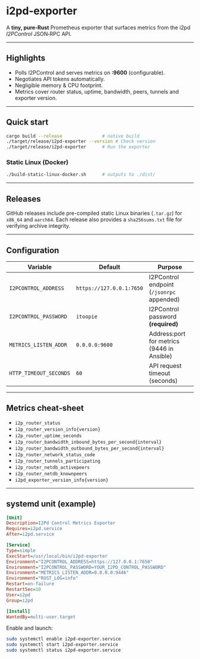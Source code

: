 # i2pd‑exporter

A **tiny, pure‑Rust** Prometheus exporter that surfaces metrics from the i2pd _I2PControl_ JSON‑RPC API.

---

## Highlights

- Polls I2PControl and serves metrics on **:9600** (configurable).
- Negotiates API tokens automatically.
- Negligible memory & CPU footprint.
- Metrics cover router status, uptime, bandwidth, peers, tunnels and exporter version.

---

## Quick start

```bash
cargo build --release               # native build
./target/release/i2pd-exporter --version # Check version
./target/release/i2pd-exporter      # Run the exporter
```

### Static Linux (Docker)

```bash
./build-static-linux-docker.sh      # outputs to ./dist/
```

---

## Releases

GitHub releases include pre-compiled static Linux binaries (`.tar.gz`) for `x86_64` and `aarch64`. Each release also provides a `sha256sums.txt` file for verifying archive integrity.

---

## Configuration

| Variable               | Default                  | Purpose                                    |
| ---------------------- | ------------------------ | ------------------------------------------ |
| `I2PCONTROL_ADDRESS`   | `https://127.0.0.1:7650` | I2PControl endpoint (`/jsonrpc` appended)  |
| `I2PCONTROL_PASSWORD`  | `itoopie`                | I2PControl password **(required)**         |
| `METRICS_LISTEN_ADDR`  | `0.0.0.0:9600`           | Address:port for metrics (9446 in Ansible) |
| `HTTP_TIMEOUT_SECONDS` | `60`                     | API request timeout (seconds)              |

---

## Metrics cheat‑sheet

- `i2p_router_status`
- `i2p_router_version_info{version}`
- `i2p_router_uptime_seconds`
- `i2p_router_bandwidth_inbound_bytes_per_second{interval}`
- `i2p_router_bandwidth_outbound_bytes_per_second{interval}`
- `i2p_router_network_status_code`
- `i2p_router_tunnels_participating`
- `i2p_router_netdb_activepeers`
- `i2p_router_netdb_knownpeers`
- `i2pd_exporter_version_info{version}`

---

## systemd unit (example)

```ini
[Unit]
Description=I2Pd Control Metrics Exporter
Requires=i2pd.service
After=i2pd.service

[Service]
Type=simple
ExecStart=/usr/local/bin/i2pd-exporter
Environment="I2PCONTROL_ADDRESS=https://127.0.0.1:7650"
Environment="I2PCONTROL_PASSWORD=YOUR_I2PD_CONTROL_PASSWORD"
Environment="METRICS_LISTEN_ADDR=0.0.0.0:9446"
Environment="RUST_LOG=info"
Restart=on-failure
RestartSec=10
User=i2pd
Group=i2pd

[Install]
WantedBy=multi-user.target
```

Enable and launch:

```bash
sudo systemctl enable i2pd-exporter.service
sudo systemctl start i2pd-exporter.service
sudo systemctl status i2pd-exporter.service
```

